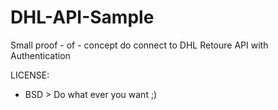 DHL-API-Sample
==============

Small proof - of - concept do connect to DHL Retoure API with Authentication

LICENSE:

* BSD > Do what ever you want ;)
